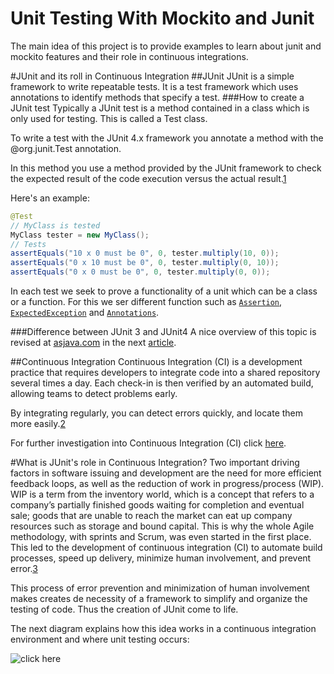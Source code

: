 # Unit Testing With Mockito and Junit


The main idea of this project is to provide examples to learn about junit and mockito features and their role in continuous integrations.


#JUnit and its roll in Continuous Integration
##JUnit
JUnit is a simple framework to write repeatable tests. It is a test framework which uses annotations to identify methods that specify a test.
###How to create a JUnit test
Typically a JUnit test is a method contained in a class which is only used for testing. This is called a Test class.

To write a test with the JUnit 4.x framework you annotate a method with the @org.junit.Test annotation.

In this method you use a method provided by the JUnit framework to check the expected result of the code execution versus the actual result.[1][link1]

Here's an example:

```java
@Test
// MyClass is tested
MyClass tester = new MyClass();
// Tests
assertEquals("10 x 0 must be 0", 0, tester.multiply(10, 0));
assertEquals("0 x 10 must be 0", 0, tester.multiply(0, 10));
assertEquals("0 x 0 must be 0", 0, tester.multiply(0, 0));
```

In each test we seek to prove a functionality of a unit which can be a class or a function. For this we ser different function such as [`Assertion`][link2], [`ExpectedException`][link3] and
[`Annotations`][link4].

[link1]: http://www.vogella.com/tutorials/JUnit/article.html#junit_intro
[link2]: http://junit.sourceforge.net/javadoc/org/junit/Assert.html
[link3]: http://junit.org/javadoc/latest/org/junit/rules/ExpectedException.html
[link4]: http://junit.sourceforge.net/javadoc/

###Difference between JUnit 3 and JUnit4
A nice overview of this topic is revised at [asjava.com][asjavalink] in the next [article][articleAsJava].

[asjavalink]: http://www.asjava.com/
[articleAsJava]: http://www.asjava.com/junit/junit-3-vs-junit-4-comparison/

##Continuous Integration
Continuous Integration (CI) is a development practice that requires developers to integrate code into a shared repository several times a day. Each check-in is then verified by an automated build, allowing teams to detect problems early.

By integrating regularly, you can detect errors quickly, and locate them more easily.[2][CiLink]

For further investigation into Continuous Integration (CI) click [here][CiLink].

[CiLink]: http://www.thoughtworks.com/continuous-integration

#What is JUnit's role in Continuous Integration?
Two important driving factors in software issuing and development are the need for more efficient feedback
loops, as well as the reduction of work in progress/process (WIP). WIP is a term from the inventory world,
which is a concept that refers to a company’s partially finished goods waiting for completion and eventual sale;
goods that are unable to reach the market can eat up company resources such as storage and bound capital.
This is why the whole Agile methodology, with sprints and Scrum, was even started in the first place. This led
to the development of continuous integration (CI) to automate build processes, speed up delivery, minimize
human involvement, and prevent error.[3][dzoneLink]

This process of error prevention and minimization of human involvement makes creates de necessity of a framework to 
simplify and organize the testing of code. Thus the creation of JUnit come to life.

The next diagram explains how this idea works in a continuous integration environment and where unit testing occurs:

![click here](https://github.com/Jcamilorada/Unit_Testing/tree/master/img/CI&JUnitDiagram.png)

[dzoneLink]: http://www.dzone.com/research/2015-guide-to-continuous-delivery
